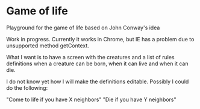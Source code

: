 # Game of life
Playground for the game of life based on John Conway's idea

Work in progress. Currently it works in Chrome, but IE has a problem due to unsupported method getContext.

What I want is to have a screen with the creatures and a list of rules definitions when a creature can be born, when it can live and when it can die.

I do not know yet how I will make the definitions editable. Possibly I could do the following:

"Come to life if you have X neighbors"
"Die if you have Y neighbors"

